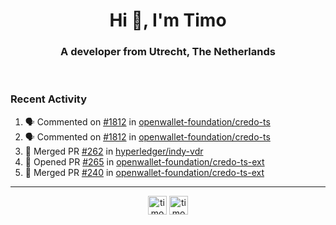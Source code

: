 <h1 align="center">Hi 👋, I'm Timo</h1>
<h3 align="center">A developer from Utrecht, The Netherlands</h3>
<br/>
<!-- https://github.com/rahuldkjain/github-profile-readme-generator --!>

<!--  <p align="left"><img src="https://github-readme-stats.vercel.app/api?username=timoglastra&show_icons=true&count_private=true&" alt="timoglastra" /></p> --!>

<!--
Github language stats
<p align="left"><img src="https://github-readme-stats.vercel.app/api/top-langs/?username=timoglastra&layout=compact" alt="timoglastra" /><p>
-->

<!-- Codestats language stats -->
<!-- <p align="left"><img src="https://codestats-readme.vercel.app/api/top-langs/?username=timoglastra&layout=compact&language_count=12" alt="timoglastra" /><p>    --!>
  
<h3>Recent Activity</h3>

<!--START_SECTION:activity-->
1. 🗣 Commented on [#1812](https://github.com/openwallet-foundation/credo-ts/issues/1812#issuecomment-2031354924) in [openwallet-foundation/credo-ts](https://github.com/openwallet-foundation/credo-ts)
2. 🗣 Commented on [#1812](https://github.com/openwallet-foundation/credo-ts/issues/1812#issuecomment-2029431609) in [openwallet-foundation/credo-ts](https://github.com/openwallet-foundation/credo-ts)
3. 🎉 Merged PR [#262](https://github.com/hyperledger/indy-vdr/pull/262) in [hyperledger/indy-vdr](https://github.com/hyperledger/indy-vdr)
4. 💪 Opened PR [#265](https://github.com/openwallet-foundation/credo-ts-ext/pull/265) in [openwallet-foundation/credo-ts-ext](https://github.com/openwallet-foundation/credo-ts-ext)
5. 🎉 Merged PR [#240](https://github.com/openwallet-foundation/credo-ts-ext/pull/240) in [openwallet-foundation/credo-ts-ext](https://github.com/openwallet-foundation/credo-ts-ext)
<!--END_SECTION:activity-->

---

<p align="center">
<a href="https://twitter.com/timoglastra" target="blank"><img align="center" src="https://cdn.jsdelivr.net/npm/simple-icons@3.0.1/icons/twitter.svg" alt="timoglastra" height="30" width="30" /></a>
<a href="https://linkedin.com/in/timoglastra" target="blank"><img align="center" src="https://cdn.jsdelivr.net/npm/simple-icons@3.0.1/icons/linkedin.svg" alt="timoglastra" height="30" width="30" /></a>
</p>



